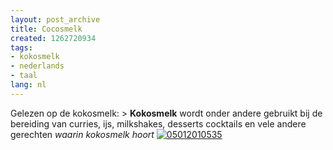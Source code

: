 ```yaml
---
layout: post_archive
title: Cocosmelk
created: 1262720934
tags:
- kokosmelk
- nederlands
- taal
lang: nl
---
```

Gelezen op de kokosmelk: >    **Kokosmelk** wordt onder andere gebruikt bij de bereiding van curries, ijs, milkshakes, desserts cocktails en vele andere gerechten _waarin kokosmelk hoort_  [![05012010535](http://flickr.webschuur.com//data/moblog/web/05012010535.jpg "05012010535")](http://flickr.webschuur.com//moblog/#05012010535.jpg)
